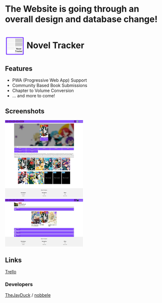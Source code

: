 
# The Website is going through an overall design and database change!

# <img alt="logo" src="public/icon.svg" width=64 align="center" /> Novel Tracker

## Features
* PWA (Progressive Web App) Support
* Community Based Book Submissions
* Chapter to Volume Conversion
* ... and more to come!

## Screenshots
<img alt="Screenshot 1" src="public/screenshot_1.jpeg" width=256 /> <img alt="Screenshot 2" src="public/screenshot_2.jpeg" width=256 />

## Links
[Trello](https://trello.com/b/dPv92vJW/novel-tracker)
### Developers
[TheJayDuck](https://github.com/thejayduck) /
[nobbele](https://github.com/nobbele)
